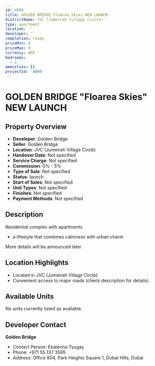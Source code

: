 ```yaml
---
id: 4890
title: GOLDEN BRIDGE Floarea Skies NEW LAUNCH
districtName: JVC (Jumeirah Village Circle)
type: apartment
location: ''
developer: ''
completion: ready
priceMin: 0
priceMax: 0
currency: AED
bedrooms:
  - 1
amenities: []
projectId: '4890'
---
```


# GOLDEN BRIDGE "Floarea Skies" NEW LAUNCH

## Property Overview
- **Developer**: Golden Bridge
- **Seller**: Golden Bridge
- **Location**: JVC (Jumeirah Village Circle)
- **Handover Date**: Not specified
- **Service Charge**: Not specified
- **Commission**: 0% - 5%
- **Type of Sale**: Not specified
- **Status**: launch
- **Start of Sales**: Not specified
- **Unit Types**: Not specified
- **Finishes**: Not specified
- **Payment Methods**: Not specified

## Description
Residential complex with apartments 



- a lifestyle that combines calmness with urban charm



More details will be announced later

## Location Highlights
- Located in JVC (Jumeirah Village Circle).
- Convenient access to major roads (check description for details).

## Available Units
No units currently listed as available.

## Developer Contact
**Golden Bridge**
- Contact Person: Ekaterina Tyugay
- Phone: +971 55 137 3595
- Address: Office 804, Park Heights Square 1, Dubai Hills, Dubai
